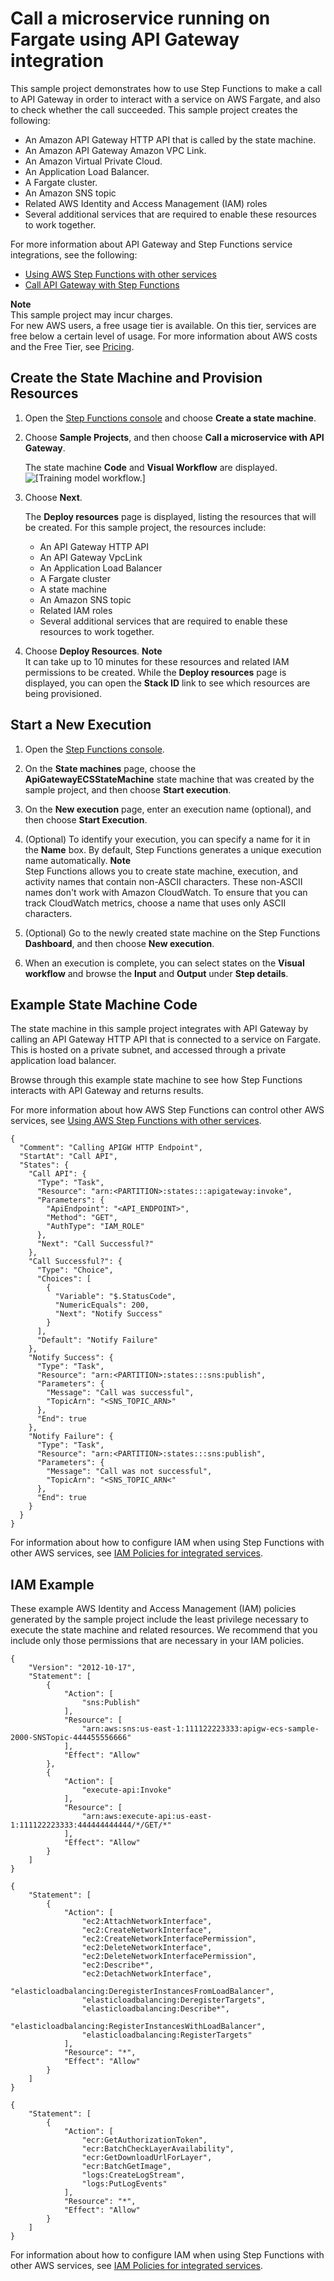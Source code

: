 # Call a microservice running on Fargate using API Gateway integration<a name="sample-apigateway-ecs-workflow"></a>

This sample project demonstrates how to use Step Functions to make a call to API Gateway in order to interact with a service on AWS Fargate, and also to check whether the call succeeded\. This sample project creates the following:
+ An Amazon API Gateway HTTP API that is called by the state machine\.
+ An Amazon API Gateway Amazon VPC Link\.
+ An Amazon Virtual Private Cloud\.
+ An Application Load Balancer\.
+ A Fargate cluster\.
+ An Amazon SNS topic
+ Related AWS Identity and Access Management \(IAM\) roles
+ Several additional services that are required to enable these resources to work together\.

For more information about API Gateway and Step Functions service integrations, see the following:
+ [Using AWS Step Functions with other services](concepts-service-integrations.md)
+ [Call API Gateway with Step Functions](connect-api-gateway.md)

**Note**  
This sample project may incur charges\.  
For new AWS users, a free usage tier is available\. On this tier, services are free below a certain level of usage\. For more information about AWS costs and the Free Tier, see [Pricing](http://aws.amazon.com/step-functions/pricing)\.

## Create the State Machine and Provision Resources<a name="sample-apigateway-ecs-workflow-create"></a>

1. Open the [Step Functions console](https://console.aws.amazon.com/states/home?region=us-east-1#/) and choose **Create a state machine**\.

1. Choose **Sample Projects**, and then choose **Call a microservice with API Gateway**\.

   The state machine **Code** and **Visual Workflow** are displayed\.  
![\[Training model workflow.\]](http://docs.aws.amazon.com/step-functions/latest/dg/images/sample-apigateway-ecs-workflow.png)

1. Choose **Next**\.

   The **Deploy resources** page is displayed, listing the resources that will be created\. For this sample project, the resources include:
   + An API Gateway HTTP API
   + An API Gateway VpcLink
   + An Application Load Balancer
   + A Fargate cluster
   + A state machine
   + An Amazon SNS topic
   + Related IAM roles
   + Several additional services that are required to enable these resources to work together\.

1. Choose **Deploy Resources**\.
**Note**  
It can take up to 10 minutes for these resources and related IAM permissions to be created\. While the **Deploy resources** page is displayed, you can open the **Stack ID** link to see which resources are being provisioned\.

## Start a New Execution<a name="sample-apigateway-ecs-workflow-start-execution"></a>

1. Open the [Step Functions console](https://console.aws.amazon.com/states/home)\.

1. On the **State machines** page, choose the **ApiGatewayECSStateMachine** state machine that was created by the sample project, and then choose **Start execution**\.

1. On the **New execution** page, enter an execution name \(optional\), and then choose **Start Execution**\.

1. \(Optional\) To identify your execution, you can specify a name for it in the **Name** box\. By default, Step Functions generates a unique execution name automatically\.
**Note**  
Step Functions allows you to create state machine, execution, and activity names that contain non\-ASCII characters\. These non\-ASCII names don't work with Amazon CloudWatch\. To ensure that you can track CloudWatch metrics, choose a name that uses only ASCII characters\.

1. \(Optional\) Go to the newly created state machine on the Step Functions **Dashboard**, and then choose **New execution**\.

1. When an execution is complete, you can select states on the **Visual workflow** and browse the **Input** and **Output** under **Step details**\.

## Example State Machine Code<a name="sample-apigateway-ecs-workflow-code-examples"></a>

The state machine in this sample project integrates with API Gateway by calling an API Gateway HTTP API that is connected to a service on Fargate\. This is hosted on a private subnet, and accessed through a private application load balancer\.

Browse through this example state machine to see how Step Functions interacts with API Gateway and returns results\.

For more information about how AWS Step Functions can control other AWS services, see [Using AWS Step Functions with other services](concepts-service-integrations.md)\.

```
{
  "Comment": "Calling APIGW HTTP Endpoint",
  "StartAt": "Call API",
  "States": {
    "Call API": {
      "Type": "Task",
      "Resource": "arn:<PARTITION>:states:::apigateway:invoke",
      "Parameters": {
        "ApiEndpoint": "<API_ENDPOINT>",
        "Method": "GET",
        "AuthType": "IAM_ROLE"
      },
      "Next": "Call Successful?"
    },
    "Call Successful?": {
      "Type": "Choice",
      "Choices": [
        {
          "Variable": "$.StatusCode",
          "NumericEquals": 200,
          "Next": "Notify Success"
        }
      ],
      "Default": "Notify Failure"
    },
    "Notify Success": {
      "Type": "Task",
      "Resource": "arn:<PARTITION>:states:::sns:publish",
      "Parameters": {
        "Message": "Call was successful",
        "TopicArn": "<SNS_TOPIC_ARN>"
      },
      "End": true
    },
    "Notify Failure": {
      "Type": "Task",
      "Resource": "arn:<PARTITION>:states:::sns:publish",
      "Parameters": {
        "Message": "Call was not successful",
        "TopicArn": "<SNS_TOPIC_ARN<"
      },
      "End": true
    }
  }
}
```

For information about how to configure IAM when using Step Functions with other AWS services, see [IAM Policies for integrated services](service-integration-iam-templates.md)\.

## IAM Example<a name="sample-apigateway-ecs-workflow-iam-example"></a>

These example AWS Identity and Access Management \(IAM\) policies generated by the sample project include the least privilege necessary to execute the state machine and related resources\. We recommend that you include only those permissions that are necessary in your IAM policies\. 

```
{
    "Version": "2012-10-17",
    "Statement": [
        {
            "Action": [
                "sns:Publish"
            ],
            "Resource": [
                "arn:aws:sns:us-east-1:111122223333:apigw-ecs-sample-2000-SNSTopic-444455556666"
            ],
            "Effect": "Allow"
        },
        {
            "Action": [
                "execute-api:Invoke"
            ],
            "Resource": [
                "arn:aws:execute-api:us-east-1:111122223333:444444444444/*/GET/*"
            ],
            "Effect": "Allow"
        }
    ]
}
```

```
{
    "Statement": [
        {
            "Action": [
                "ec2:AttachNetworkInterface",
                "ec2:CreateNetworkInterface",
                "ec2:CreateNetworkInterfacePermission",
                "ec2:DeleteNetworkInterface",
                "ec2:DeleteNetworkInterfacePermission",
                "ec2:Describe*",
                "ec2:DetachNetworkInterface",
                "elasticloadbalancing:DeregisterInstancesFromLoadBalancer",
                "elasticloadbalancing:DeregisterTargets",
                "elasticloadbalancing:Describe*",
                "elasticloadbalancing:RegisterInstancesWithLoadBalancer",
                "elasticloadbalancing:RegisterTargets"
            ],
            "Resource": "*",
            "Effect": "Allow"
        }
    ]
}
```

```
{
    "Statement": [
        {
            "Action": [
                "ecr:GetAuthorizationToken",
                "ecr:BatchCheckLayerAvailability",
                "ecr:GetDownloadUrlForLayer",
                "ecr:BatchGetImage",
                "logs:CreateLogStream",
                "logs:PutLogEvents"
            ],
            "Resource": "*",
            "Effect": "Allow"
        }
    ]
}
```

For information about how to configure IAM when using Step Functions with other AWS services, see [IAM Policies for integrated services](service-integration-iam-templates.md)\.